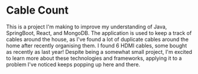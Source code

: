 # Cable Count
This is a project I'm making to improve my understanding of Java, SpringBoot, React, and MongoDB. The application is used to keep a track of cables around the house, as I've found a lot of duplicate cables around the home after recently organising them. I found 6 HDMI cables, some bought as recently as last year!
Despite being a somewhat small project, I'm excited to learn more about these technologies and frameworks, applying it to a problem I've noticed keeps popping up here and there.
